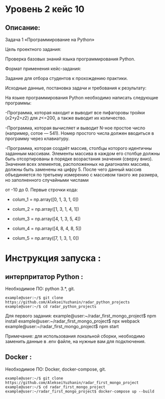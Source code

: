 # Уровень 2 кейс 10
## Описание:
Задача 1 «Программирование на Python»

Цель проектного задания:

Проверка базовых знаний языка программирования Python.

Формат применения кейс-задания:

Задание для отбора студентов к прохождению практики.

Исходные данные, постановка задачи и требования к результату:

На языке программирования Python необходимо написать следующие программы:

-Программа, которая находит и выводит все пифагоровы тройки (𝑥2+𝑦2=𝑧2) для 𝑧<=200, а также выводит их
количество.

-Программа, которая вычисляет и выводит N-ное простое число (например, сотое — 541). Номер простого
числа должен вводиться в программу через клавиатуру.

-Программа, которая создаёт массив, столбцы которого идентичны заданным массивам. Элементы
массива в каждом его столбце должны быть отсортированы в порядке возрастания значения (сверху вниз).
Значения всех элементов, расположенных на диагоналях массива, должны быть заменены на цифру 5. После
чего данный массив объединяется по третьему измерению с массивом такого же размера, но заполненного
случайными числами

от -10 до 0. Первые строчки кода:

- colum_1 = np.array([0, 1, 3, 1, 0])

- colum_2 = np.array([1, 3, 1, 4, 1])

- colum_3 = np.array([4, 1, 3, 5, 4])

- colum_4 = np.array([4, 8, 4, 8, 5])

- colum_5 = np.array([7, 1, 3, 1, 0])

# Инструкция запуска :
## интерпритатор Python :
Необходимое ПО: python 3.*, git.
```console
example@user:~/$ git clone https://github.com/AlekseiYuzhanin/radar_python_projects
example@user:~/$ cd radar_python_projects
```
Для первого задания:
example@user:~/radar_first_mongo_project$ npm install
example@user:~/radar_first_mongo_project$ npx webpack
example@user:~/radar_first_mongo_project$ npm start

Примечание: для использования локальной сборки, необходимо заменить данные в .env файле, на нужные вам для подключения.
## Docker :
Необходимое ПО: Docker, docker-compose, git.
```console
example@user:~/$ git clone https://github.com/AlekseiYuzhanin/radar_first_mongo_project
example@user:~/$ cd radar_first_mongo_project
example@user:~/radar_first_mongo_project$ docker-compose up --build
```

